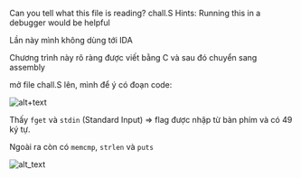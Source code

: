 Can you tell what this file is reading? chall.S
Hints:
Running this in a debugger would be helpful

Lần này mình không dùng tới IDA

Chương trình này rõ ràng được viết bằng C và sau đó chuyển sang assembly

mở file chall.S lên, mình để ý có đoạn code:

![alt+text](https://i.imgur.com/NjLp3QW.png)

Thấy ```fget``` và ```stdin``` (Standard Input) => flag được nhập từ bàn phím và có 49 ký tự.

Ngoài ra còn có ```memcmp```, ```strlen``` và ```puts```

![alt_text](https://i.imgur.com/AK6LPIC.png)

